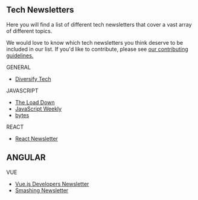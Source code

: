 ## Tech Newsletters

Here you will find a list of different tech newsletters that cover a vast array of different topics.

We would love to know which tech newsletters you think deserve to be included in our list. If you'd like to contribute, please see [our contributing guidelines.](./CONTRIBUTING.md)

GENERAL
- [Diversify Tech](https://www.diversifytech.co/)

JAVASCRIPT

- [The Load Down](https://www.thisdot.co/newsletter/)
- [JavaScript Weekly](https://javascriptweekly.com/)
- [bytes](https://bytes.dev/)


REACT
- [React Newsletter](https://reactnewsletter.com/)

ANGULAR
- 

VUE
- [Vue.js Developers Newsletter](https://vuejsdevelopers.com/newsletter/)
- [Smashing Newsletter](https://www.smashingmagazine.com/the-smashing-newsletter/)
